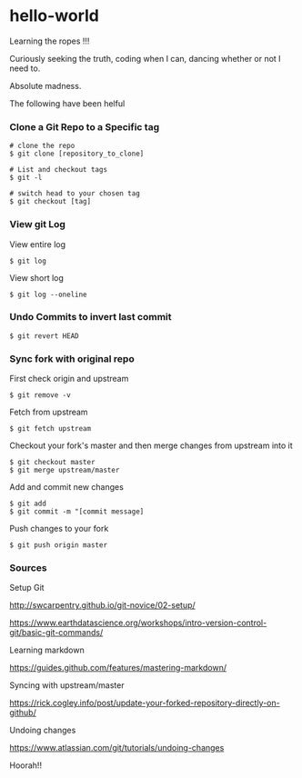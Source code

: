 # hello-world
Learning the ropes !!!

Curiously seeking the truth, coding when I can, dancing whether or not I need to. 

Absolute madness.

The following have been helful

### Clone a Git Repo to a Specific tag
    # clone the repo
    $ git clone [repository_to_clone]

    # List and checkout tags
    $ git -l
    
    # switch head to your chosen tag
    $ git checkout [tag]

### View git Log
View entire log

    $ git log

View short log
    
    $ git log --oneline


### Undo Commits to invert last commit
    $ git revert HEAD


### Sync fork with original repo
First check origin and upstream
    
    $ git remove -v

Fetch from upstream
    
    $ git fetch upstream

Checkout your fork's master and then merge changes from upstream into it

    $ git checkout master
    $ git merge upstream/master
    
Add and commit new changes
    
    $ git add
    $ git commit -m "[commit message]

Push changes to your fork

    $ git push origin master
    

### Sources
Setup Git

http://swcarpentry.github.io/git-novice/02-setup/

https://www.earthdatascience.org/workshops/intro-version-control-git/basic-git-commands/

Learning markdown

https://guides.github.com/features/mastering-markdown/

Syncing with upstream/master

https://rick.cogley.info/post/update-your-forked-repository-directly-on-github/

Undoing changes

https://www.atlassian.com/git/tutorials/undoing-changes

Hoorah!!
